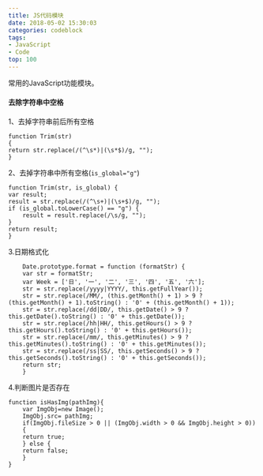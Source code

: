 ```yaml
---
title: JS代码模块
date: 2018-05-02 15:30:03
categories: codeblock
tags:
- JavaScript
- Code
top: 100
---
```

常用的JavaScript功能模块。

<h4 id="deleteSpace">去除字符串中空格</h4>

1、去掉字符串前后所有空格

    function Trim(str)
    {
    return str.replace(/(^\s*)|(\s*$)/g, "");
    }

2、去掉字符串中所有空格(`is_global="g"`)

    function Trim(str, is_global) {
    var result;
    result = str.replace(/(^\s+)|(\s+$)/g, "");
    if (is_global.toLowerCase() == "g") {
        result = result.replace(/\s/g, "");
    }
    return result;
    }

3.日期格式化

        Date.prototype.format = function (formatStr) {
        var str = formatStr;
        var Week = ['日', '一', '二', '三', '四', '五', '六'];
        str = str.replace(/yyyy|YYYY/, this.getFullYear());
        str = str.replace(/MM/, (this.getMonth() + 1) > 9 ? (this.getMonth() + 1).toString() : '0' + (this.getMonth() + 1));
        str = str.replace(/dd|DD/, this.getDate() > 9 ? this.getDate().toString() : '0' + this.getDate());
        str = str.replace(/hh|HH/, this.getHours() > 9 ? this.getHours().toString() : '0' + this.getHours());
        str = str.replace(/mm/, this.getMinutes() > 9 ? this.getMinutes().toString() : '0' + this.getMinutes());
        str = str.replace(/ss|SS/, this.getSeconds() > 9 ? this.getSeconds().toString() : '0' + this.getSeconds());
        return str;
        } 

4.判断图片是否存在

    function isHasImg(pathImg){
        var ImgObj=new Image();
        ImgObj.src= pathImg;
        if(ImgObj.fileSize > 0 || (ImgObj.width > 0 && ImgObj.height > 0))
        {
        return true;
        } else {
        return false;
        }
    }       